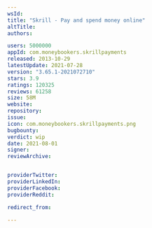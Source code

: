 ```yaml
---
wsId: 
title: "Skrill - Pay and spend money online"
altTitle: 
authors:

users: 5000000
appId: com.moneybookers.skrillpayments
released: 2013-10-29
latestUpdate: 2021-07-28
version: "3.65.1-2021072710"
stars: 3.9
ratings: 120325
reviews: 61258
size: 58M
website: 
repository: 
issue: 
icon: com.moneybookers.skrillpayments.png
bugbounty: 
verdict: wip
date: 2021-08-01
signer: 
reviewArchive:


providerTwitter: 
providerLinkedIn: 
providerFacebook: 
providerReddit: 

redirect_from:

---
```



